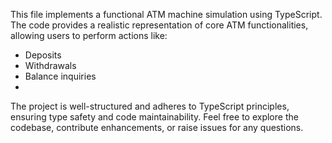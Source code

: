 This file implements a functional ATM machine simulation using TypeScript.
The code provides a realistic representation of core ATM functionalities, allowing users to perform actions like:
- Deposits
- Withdrawals
- Balance inquiries
- 
The project is well-structured and adheres to TypeScript principles, ensuring type safety and code maintainability.
Feel free to explore the codebase, contribute enhancements, or raise issues for any questions.
